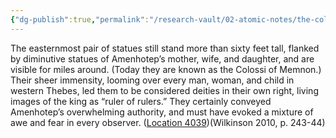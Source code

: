 ```yaml
---
{"dg-publish":true,"permalink":"/research-vault/02-atomic-notes/the-colossi-of-memnon-are-statues-from-the-theban-building-spurt-of-amenhotep-iii/"}
---
```


The easternmost pair of statues still stand more than sixty feet tall, flanked by diminutive statues of Amenhotep’s mother, wife, and daughter, and are visible for miles around. (Today they are known as the Colossi of Memnon.) Their sheer immensity, looming over every man, woman, and child in western Thebes, led them to be considered deities in their own right, living images of the king as “ruler of rulers.” They certainly conveyed Amenhotep’s overwhelming authority, and must have evoked a mixture of awe and fear in every observer. ([Location 4039](https://readwise.io/to_kindle?action=open&asin=B004FGMZAI&location=4039))(Wilkinson 2010, p. 243-44)